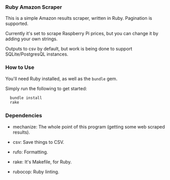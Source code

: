 ### Ruby Amazon Scraper

This is a simple Amazon results scraper, written in Ruby. Pagination is supported.

Currently it's set to scrape Raspberry Pi prices, but you can change it by adding your own strings.

Outputs to csv by default, but work is being done to support SQLite/PostgresQL instances.

### How to Use

You'll need Ruby installed, as well as the `bundle` gem.

Simply run the following to get started:

```sh
  bundle install
  rake
```

### Dependencies

- mechanize: The whole point of this program (getting some web scraped results).

- csv: Save things to CSV.

- rufo: Formatting.

- rake: It's Makefile, for Ruby.

- rubocop: Ruby linting.